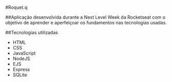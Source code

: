 #Roquet.q

##Aplicação desenvolvida durante a Next Level Week da Rocketseat com o objetivo de aprender e aperfeiçoar os fundamentos nas tecnologias usadas.

##Tecnologias utilizadas 
* HTML
* CSS
* JavaScript
* NodeJS
* EJS
* Express
* SQLite